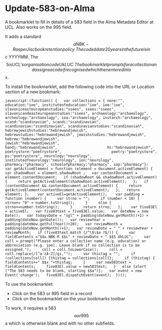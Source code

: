 # Update-583-on-Alma
A bookmarklet to fill in details of a 583 field in the Alma Metadata Editor at UCL. Also works on the 995 field.

It adds a standard $$a NBK-R as per Jisc book retention policy. The coded date 20 years in the future is in $$c YYYYMM. The $$5 is UCL's organisation code UkLUC. The bookmarklet prompts for a collection and assigns a code if recognised which then entered into $$x.

To install the bookmarklet, add the following code into the URL or Location section of a new bookmark:

```javascript:(function() {   var collections = { none:"",                       education:"ioe", instituteofeducation:"ioe", ioe:"ioe", slavoniceasteuropeanstudies:"ssees", ssees:"ssees", slavonicandeasteuropeanstudies:"ssees", archaeology:"archaeology", archeology:"archaeology", ioa:"archaeology", instarch:"archaeology", scand:"scandinavian", scandi:"scandinavian", scandinavian:"scandinavian", scandinavianstudies:"scandinavian", hebrewjewishstudies:"hebrewandjewish", hebrewstudies:"hebrewandjewish", jewishstudies:"hebrewandjewish", hebrew:"hebrewandjewish",                       jewish:"hebrewandjewish",                       handj:"hebrewandjewish",                       hs:"hebrewandjewish",                       poetrystore:"poetrystore",                       poetry:"poetrystore", ps:"poetrystore", neurology:"neurology", instituteofneurology:"neurology", ion:"neurology", pharmacy:"pharmacy", schoolofpharmacy:"pharmacy", sop:"pharmacy"};  var getActiveElement = function (element = document.activeElement) {   var shadowRoot = element.shadowRoot ;   var contentDocument = element.contentDocument;   if (shadowRoot && shadowRoot.activeElement) {     return getActiveElement(shadowRoot.activeElement);   };   if (contentDocument && contentDocument.activeElement) {     return getActiveElement(contentDocument.activeElement);   };   return element; };    var activeEl=getActiveElement();    var padding = function (number) {     var strno = "";     if (number < 10) {       strno+= "0" + number.toString();     }     else {       strno+=number.toString();     }     return strno;   };    var five83El = activeEl;   var five83text = five83El.value;   var dateNow = new Date();   var todaysDate = "sgl" + padding(dateNow.getMonth()+1) + padding(dateNow.getDate());   var reviewYear = padding(dateNow.getFullYear()+20);   var reviewMonth = padding(dateNow.getMonth()+1);   var reviewDate = " " + reviewYear + reviewMonth;   if (five83text.match (/^\$\$a ?$/)) {     var fieldContents ="$$a NBK-R $$c" + reviewDate + " $$5 UkLUC";     var coll = prompt("Please enter a collection name (e.g. education) or abbreviation (e.g. ioe). Leave blank if no collection is to be assigned.");     coll = coll.toLowerCase();     coll = coll.replace(/[^a-zA-Z]/gi,"");     var thistag = "";     if (collections[coll]) {thistag = collections[coll]};     if (thistag) {       fieldContents+=" $$x "+thistag;     }     var new583text = fieldContents;     five83El.value = new583text;   }   else {alert ("The 583 needs to be blank, starting $$a")};   var event = new Event('change');   five83El.dispatchEvent(event);  })();```

To use the bookmarklet:

* Click on the 583 or 995 field in a record
* Click on the bookmarklet on the your bookmarks toolbar

To work, it requires a 583$$a or 995$$a  which is otherwise blank and with no other subfields.
